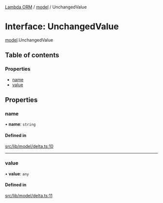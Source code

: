 [Lambda ORM](../README.md) / [model](../modules/model.md) / UnchangedValue

# Interface: UnchangedValue

[model](../modules/model.md).UnchangedValue

## Table of contents

### Properties

- [name](model.UnchangedValue.md#name)
- [value](model.UnchangedValue.md#value)

## Properties

### name

• **name**: `string`

#### Defined in

[src/lib/model/delta.ts:10](https://github.com/FlavioLionelRita/lambda-orm/blob/36f1fb3/src/lib/model/delta.ts#L10)

___

### value

• **value**: `any`

#### Defined in

[src/lib/model/delta.ts:11](https://github.com/FlavioLionelRita/lambda-orm/blob/36f1fb3/src/lib/model/delta.ts#L11)
